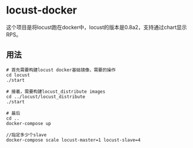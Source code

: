 # locust-docker
这个项目是将locust跑在docker中，locust的版本是0.8a2，支持通过chart显示RPS。

## 用法

```
# 首先需要构建locust docker基础镜像，需要的操作
cd locust
./start

# 接着，需要构建locust_distribute images
cd ../locust/locust_distribute
./start

# 最后
cd ..
docker-compose up

//指定多少个slave
docker-compose scale locust-master=1 locust-slave=4
```